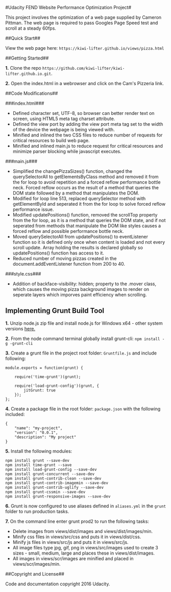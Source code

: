#Udacity FEND Website Performance Optimization Project#

This project involves the optimization of a web page supplied by Cameron Pittman. The web page is required to pass Googles Page Speed test and scroll at a steady 60fps.

##Quick Start##

View the web page here: `https://kiwi-lifter.github.io/views/pizza.html`

##Getting Started##

**1.** Clone the repo `https://github.com/kiwi-lifter/kiwi-lifter.github.io.git`.

**2.** Open the index.html in a webrowser and click on the Cam's Pizzeria link.

##Code Modifications##

###index.html###

- Defined character set, UTF-8, so browser can better render text on screen, using HTML5 meta tag charset attribute. 
- Defined the view port by adding the view port meta tag set to the width of the device the webpage is being viewed with.
- Minified and inlined the two CSS files to reduce number of requests for critical resources to build web page.
- Minified and inlined main.js to reduce request for critical resources and minimize parser blocking while javascript executes.

###main.js###

- Simplified the changePizzaSizes() function, changed the querySelectorAll to getElementsByClass method and removed it from the for loop to avoid repetition and a forced reflow performance bottle neck. Forced reflow occurs as the result of a method that queries the DOM state followed by a method that manipulates the DOM.
- Modified for loop line 513, replaced querySelector method with getElementById and seperated it from the for loop to solve forced reflow performance issue.
- Modified updatePositions() function, removed the scrollTop property from the for loop, as it is a method that queries the DOM state, and if not seperated from methods that manipulate the DOM like styles causes a forced reflow and possible performance bottle neck.
- Moved querySelectorAll from updatePositions() to eventListener function so it is defined only once when content is loaded and not every scroll update. Array holding the results is declared globally so updatePositions() function has access to it. 
- Reduced number of moving pizzas created in the document.addEventListener function from 200 to 40.

###style.css###

- Addition of backface-visibility: hidden; property to the .mover class, which causes the moving pizza background images to render on seperate layers which imporves paint efficiency when scrolling.

## Implementing Grunt Build Tool ##

**1.** Unzip node.js zip file and install node.js for Windows x64 - other system versions [here.](https://nodejs.org/en/download/)

**2.** From the node command terminal globally install grunt-cli: `npm install -g -grunt-cli`

**3.** Create a grunt file in the project root folder: `Gruntfile.js` and include following: 

	module.exports = function(grunt) {

		require('time-grunt')(grunt);

		require('load-grunt-config')(grunt, {
			jitGrunt: true
		});
	};
	
**4.** Create a package file in the root folder: `package.json` with the following included:

	{
		"name": "my-project",
		"version": "0.0.1",
		"description": "My project"
	}
	
**5.** Install the following modules:

	npm install grunt --save-dev
	npm install time-grunt --save
	npm install load-grunt-config --save-dev
	npm install grunt-concurrent --save-dev
	npm install grunt-contrib-clean --save-dev
	npm install grunt-contrib-imagemin --save-dev
	npm install grunt-contrib-uglify --save-dev
	npm install grunt-cssmin --save-dev
	npm install grunt-responsive-images --save-dev
	
**6.** Grunt is now configured to use aliases defined in `aliases.yml` in the `grunt` folder to run production tasks.

**7.** On the command line enter grunt prod2 to run the following tasks:
* Delete images from views/dist/images and views/dist/images/min.
* Minify css files in views/src/css and puts it in views/dist/css.
* Minify js files in views/src/js and puts it in views/src/js.
* All image files type jpg, gif, png in views/src/images used to create 3 sizes - small, medium, large and places these in views/dist/images.
* All images in views/scr/images are minified and placed in views/scr/images/min.

##Copyright and License##

Code and documentation copyright 2016 Udacity.


